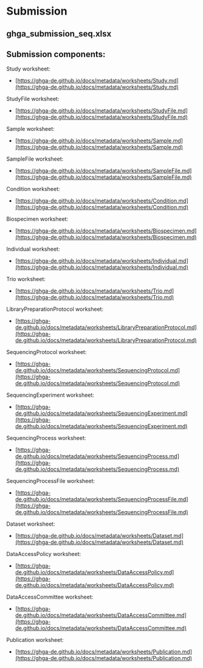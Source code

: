 # Submission

## ghga_submission_seq.xlsx<br>

Submission components:
----------------------


Study worksheet:
* [https://ghga-de.github.io/docs/metadata/worksheets/Study.md](https://ghga-de.github.io/docs/metadata/worksheets/Study.md)<br>


StudyFile worksheet:
* [https://ghga-de.github.io/docs/metadata/worksheets/StudyFile.md](https://ghga-de.github.io/docs/metadata/worksheets/StudyFile.md)<br>


Sample worksheet:
* [https://ghga-de.github.io/docs/metadata/worksheets/Sample.md](https://ghga-de.github.io/docs/metadata/worksheets/Sample.md)<br>


SampleFile worksheet:
* [https://ghga-de.github.io/docs/metadata/worksheets/SampleFile.md](https://ghga-de.github.io/docs/metadata/worksheets/SampleFile.md)<br>


Condition worksheet:
* [https://ghga-de.github.io/docs/metadata/worksheets/Condition.md](https://ghga-de.github.io/docs/metadata/worksheets/Condition.md)<br>


Biospecimen worksheet:
* [https://ghga-de.github.io/docs/metadata/worksheets/Biospecimen.md](https://ghga-de.github.io/docs/metadata/worksheets/Biospecimen.md)<br>


Individual worksheet:
* [https://ghga-de.github.io/docs/metadata/worksheets/Individual.md](https://ghga-de.github.io/docs/metadata/worksheets/Individual.md)<br>


Trio worksheet:
* [https://ghga-de.github.io/docs/metadata/worksheets/Trio.md](https://ghga-de.github.io/docs/metadata/worksheets/Trio.md)<br>


LibraryPreparationProtocol worksheet:
* [https://ghga-de.github.io/docs/metadata/worksheets/LibraryPreparationProtocol.md](https://ghga-de.github.io/docs/metadata/worksheets/LibraryPreparationProtocol.md)<br>


SequencingProtocol worksheet:
* [https://ghga-de.github.io/docs/metadata/worksheets/SequencingProtocol.md](https://ghga-de.github.io/docs/metadata/worksheets/SequencingProtocol.md)<br>


SequencingExperiment worksheet:
* [https://ghga-de.github.io/docs/metadata/worksheets/SequencingExperiment.md](https://ghga-de.github.io/docs/metadata/worksheets/SequencingExperiment.md)<br>


SequencingProcess worksheet:
* [https://ghga-de.github.io/docs/metadata/worksheets/SequencingProcess.md](https://ghga-de.github.io/docs/metadata/worksheets/SequencingProcess.md)<br>


SequencingProcessFile worksheet:
* [https://ghga-de.github.io/docs/metadata/worksheets/SequencingProcessFile.md](https://ghga-de.github.io/docs/metadata/worksheets/SequencingProcessFile.md)<br>


Dataset worksheet:
* [https://ghga-de.github.io/docs/metadata/worksheets/Dataset.md](https://ghga-de.github.io/docs/metadata/worksheets/Dataset.md)<br>


DataAccessPolicy worksheet:
* [https://ghga-de.github.io/docs/metadata/worksheets/DataAccessPolicy.md](https://ghga-de.github.io/docs/metadata/worksheets/DataAccessPolicy.md)<br>


DataAccessCommittee worksheet:
* [https://ghga-de.github.io/docs/metadata/worksheets/DataAccessCommittee.md](https://ghga-de.github.io/docs/metadata/worksheets/DataAccessCommittee.md)<br>


Publication worksheet:
* [https://ghga-de.github.io/docs/metadata/worksheets/Publication.md](https://ghga-de.github.io/docs/metadata/worksheets/Publication.md)<br>
